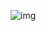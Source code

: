 ![img](https://media.discordapp.net/attachments/1239488282039947286/1244900828108685342/image.png?ex=6656cbbe&is=66557a3e&hm=9bd07b60bb27302f1975627cb8a88923b7d3d056201c8ff117fe472ec8c52c2d&=&format=webp&quality=lossless&width=1284&height=1108)
